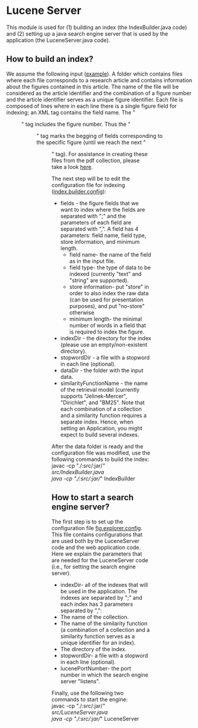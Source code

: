 # Lucene Server

This module is used for (1) building an index (the IndexBuilder.java code) and (2) setting up a java search engine server that is used by the application (the LuceneServer.java code).

## How to build an index?

We assume the following input ([example](https://github.com/saarku/fig-explorer/tree/master/small_dataset/acl_figures)). A folder which contains files where each file corresponds to a research article and contains information about the figures contained in this article. The name of the file will be considered as the article identifier and the combination of a figure number and the article identifier serves as a unique figure identifier.
Each file is composed of lines where in each line there is a single figure field for indexing; an XML tag contains the field name. The "<figure>" tag includes the figure number. Thus the "<figure>" tag marks the begging of fields corresponding to the specific figure (until we reach the next "<figure>" tag). For assistance in creating these files from the pdf collection, please take a look [here](https://github.com/saarku/fig-explorer/tree/master/pre-processing).

The next step will be to edit the configuration file for indexing ([index.builder.config](https://github.com/saarku/fig-explorer/blob/master/lucene-server/index.builder.config)):
* fields - the figure fields that we want to index where the fields are separated with ";" and the parameters of each field are separated with ",". A field has 4 parameters: field name, field type, store information, and minimum length.
  * field name- the name of the field as in the input file.
  * field type- the type of data to be indexed (currently "text" and "string" are supported).
  * store information- put "store" in order to also index the raw data (can be used for presentation purposes), and put "no-store" otherwise
  * minimum length- the minimal number of words in a field that is required to index the figure.
* indexDir - the directory for the index (please use an empty/non-existent directory).
* stopwordDir - a file with a stopword in each line (optional).
* dataDir - the folder with the input data.
* similarityFunctionName - the name of the retrieval model (currently supports "Jelinek-Mercer", "Dirichlet", and "BM25".
Note that each combination of a collection and a similarity function requires a separate index. Hence, when setting an Application, you might expect to build several indexes.

After the data folder is ready and the configuration file was modified, use the following commands to build the index: \
javac -cp "./:src/:jar/*" src/IndexBuilder.java \
java -cp "./:src/:jar/*" IndexBuilder

## How to start a search engine server?

The first step is to set up the configuration file [fig.explorer.config](https://github.com/saarku/fig-explorer/blob/master/fig.explorer.config). This file contains configurations that are used both by the LuceneServer code and the web application code. Here we explain the parameters that are needed for the LuceneServer code (i.e., for setting the search engine server).
* indexDir- all of the indexes that will be used in the application. The indexes are separated by ";" and each index has 3 parameters separated by ",":
 * The name of the collection.
 * The name of the similarity function (a combination of a collection and a similarity function serves as a unique identifier for an index).
 * The directory of the index.
* stopwordDir- a file with a stopword in each line (optional).
* lucenePortNumber- the port number in which the search engine server "listens".

Finally, use the following two commands to start the engine:\
javac -cp "./:src/:jar/*" src/LuceneServer.java \
java -cp "./:src/:jar/*" LuceneServer
